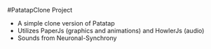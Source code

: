 #PatatapClone Project
* A simple clone version of Patatap
* Utilizes PaperJs (graphics and animations) and HowlerJs (audio)
* Sounds from Neuronal-Synchrony